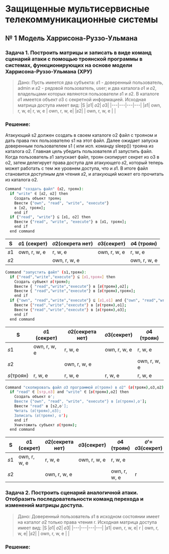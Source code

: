 # Защищенные мультисервисные телекоммуникационные системы

## № 1 Модель Харрисона-Руззо-Ульмана

### Задача 1. Построить матрицы и записать в виде команд сценарий атаки с помощью троянской программы в системах, функционирующих на основе модели Харрисона-Руззо-Ульмана (ХРУ)

> Дано: Пусть имеется два субъекта: 𝑠1 - доверенный пользователь, admin и 𝑠2 - рядовой пользователь, user; и два каталога 𝑜1 и 𝑜2, владельцами которых являются пользователи 𝑠1 и 𝑠2. В каталоге 𝑜1 имеется объект 𝑜3 с секретной информацией. Исходная матрица доступа имеет вид:
> |S |𝑜1| 𝑜2| 𝑜3|
> |---|---|---|---|
> |𝑠1| own, r, w, e| r, w, e | own, r, w, e|
> |𝑠2| | own, r, w, e | |

### Решение:

Атакующий s2 должен создать в своем каталоге o2 файл с трояном и дать права rwx пользователю s1 на этот файл. Далее ожидает запуска доверенным пользователем s1 ( или исп. команду sleep()) трояна из каталога o2. Главная цель убедить пользователя 𝑠1 запустить файл. Когда пользователь 𝑠1 запускает файл, троян скопирует секрет из o3 в o2, затем делегирует права доступа для атакующего 𝑠2, который теперь может работать с тем же уровнем доступа, что и 𝑠1. В итоге файл становится доступным для чтения 𝑠2, и атакующий может его прочитать из каталога o2.  

```bash
Command "создать файл" (𝑠2, троян):
  if "write" ∈ [𝑠2, o2] then
    Создать объект троян;
    Ввести {"own", "read", "write", "execute"}
    в [𝑠2, троян];
    end if
  if {"read", "write"} ⊆ [𝑠1, o2] then
    Ввести {"read", "write", "execute"} в [𝑠1, троян];
    end if
  end command
```

|S |𝑜1 (секрет)| 𝑜2(секрета нет)| 𝑜3(секрет)| 𝑜4 (троян)|
|---|---|---|---|---|
|𝑠1| own, r, w, e | r, w, e | own, r, w, e| r, w, e |
|𝑠2| |  own, r, w, e | | own, r, w, e|

```bash
Command "запустить файл" (s1,троян): 
  if {"read","write","execute"} ⊆ [𝑠1,троян] then
    Создать субъект 𝑠(троян);
    Ввести { "read","write","execute"} в [𝑠(троян),o2]; 
    Ввести { "read","write","execute"} в [𝑠(троян),троян]; 
    end if
  if {"own", "read","write","execute"} ⊆ [𝑠1,o1] and {"own", "read","write","execute"} ⊆ [𝑠1,o3] then
    Ввести {"read","write","execute"} в [𝑠(троян),о1]; 
    Ввести {"read","write","execute"} в [𝑠(троян),o3]; 
    end if 
  end command
```

|S |𝑜1 (секрет)| 𝑜2(секрета нет)| 𝑜3(секрет)| 𝑜4 (троян)|
|---|---|---|---|---|
|𝑠1| own, r, w, e | r, w, e | own, r, w, e| r, w, e |
|𝑠2| |  own, r, w, e | | own, r, w, e|
|𝑠(троян)| r, w, e | r, w, e | r, w, e| r, w, e |

```bash
Command "скопировать файл 𝑜3 программой 𝑠(троян) в 𝑜2" (𝑠(троян),o3,o2): 
  if "read" ∈ [sтр,o3] and "write" ∈ [𝑠(троян),o2] then 
    Создать объект o';
    Ввести {"own", "read", "write", "execute"} в [𝑠(троян),o']; 
    Ввести "read" в [s2,o']; 
    Читать (𝑠(троян),o3); 
    Записать (𝑠(троян), о'); 
    end if
    Уничтожить субъект 𝑠(троян); 
  end command
```

|S |𝑜1 (секрет)| 𝑜2(секрета нет)| 𝑜3(секрет)| 𝑜4 (троян)| 𝑜'= 𝑜3(секрет)|
|---|---|---|---|---|---|
|𝑠1| own, r, w, e | r, w, e | own, r, w, e| r, w, e | 
|𝑠2| |  own, r, w, e | | own, r, w, e| r

### Задача 2. Построить сценарий аналогичной атаки. Отобразить последовательности команд перехода и изменений матрицы доступа.

> Дано: Доверенный пользователь 𝑠1 в исходном состоянии имеет на каталог 𝑜2 только права чтения r. Исходная матрица доступа имеет вид:
> |S |𝑜1| 𝑜2| 𝑜3|
> |---|---|---|---|
> |𝑠1| own, r, w, e| r | own, r, w, e|
> |𝑠2| | own, r, w, e | |

### Решение:
